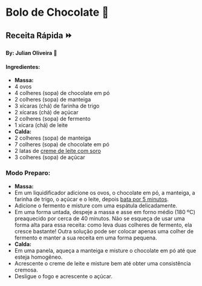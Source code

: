 # Bolo de Chocolate :chocolate_bar:

## Receita Rápida :fast_forward:

**By: Julian Oliveira**​ :man:

#### Ingredientes:

- **Massa:**
- 4 ovos
- 4 colheres (sopa) de chocolate em pó
- 2 colheres (sopa) de manteiga
- 3 xícaras (chá) de farinha de trigo
- 2 xícaras (chá) de açúcar
- 2 colheres (sopa) de fermento
- 1 xícara (chá) de leite
- **Calda:**
- 2 colheres (sopa) de manteiga
- 7 colheres (sopa) de chocolate em pó
- 2 latas de [creme de leite com soro](https://blog.tudogostoso.com.br/dicas-de-cozinha/como-tirar-soro-do-creme-de-leite/)
- 3 colheres (sopa) de açúcar

### Modo Preparo:

- **Massa:**
- Em um liquidificador adicione os ovos, o chocolate em pó, a manteiga, a farinha de trigo, o açúcar e o leite, depois [bata por 5 minutos](https://blog.tudogostoso.com.br/cardapios/bolo-de-chocolate-batido-a-mao/).
- Adicione o fermento e misture com uma espátula delicadamente.
- Em uma forma untada, despeje a massa e asse em forno médio (180 ºC) preaquecido por cerca de 40 minutos. Não se esqueça de usar uma forma alta para essa receita: como leva duas colheres de fermento, ela cresce bastante! Outra solução pode ser colocar apenas uma colher de fermento e manter a sua receita em uma forma pequena.
- **Calda:**
- Em uma panela, aqueça a manteiga e misture o chocolate em pó até que esteja homogêneo.
- Acrescente o creme de leite e misture bem até obter uma consistência cremosa.
- Desligue o fogo e acrescente o açúcar.

